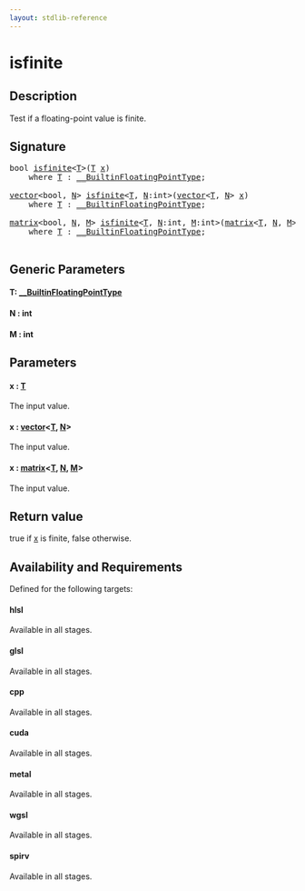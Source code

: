 ```yaml
---
layout: stdlib-reference
---
```


# isfinite

## Description

Test if a floating-point value is finite.



## Signature 

<pre>
<span class="code_keyword">bool</span> <a href="isfinite.html">isfinite</a>&lt;<a href="isfinite.html#typeparam-T" class="code_type">T</a>&gt;(<a href="isfinite.html#typeparam-T" class="code_type">T</a> <a href="isfinite.html#decl-x" class="code_param">x</a>)
    <span class='code_keyword'>where</span> <a href="isfinite.html#typeparam-T" class="code_type">T</a> : <a href="index.html" class="code_type">__BuiltinFloatingPointType</a>;

<a href="index.html" class="code_type">vector</a>&lt;<span class="code_keyword">bool</span>, <a href="isfinite.html#decl-N" class="code_var">N</a>&gt; <a href="isfinite.html">isfinite</a>&lt;<a href="isfinite.html#typeparam-T" class="code_type">T</a>, <a href="isfinite.html#decl-N" class="code_var">N</a>:<span class="code_keyword">int</span>&gt;(<a href="index.html" class="code_type">vector</a>&lt;<a href="isfinite.html#typeparam-T" class="code_type">T</a>, <a href="isfinite.html#decl-N" class="code_var">N</a>&gt; <a href="isfinite.html#decl-x" class="code_param">x</a>)
    <span class='code_keyword'>where</span> <a href="isfinite.html#typeparam-T" class="code_type">T</a> : <a href="index.html" class="code_type">__BuiltinFloatingPointType</a>;

<a href="index.html" class="code_type">matrix</a>&lt;<span class="code_keyword">bool</span>, <a href="isfinite.html#decl-N" class="code_var">N</a>, <a href="isfinite.html#decl-M" class="code_var">M</a>&gt; <a href="isfinite.html">isfinite</a>&lt;<a href="isfinite.html#typeparam-T" class="code_type">T</a>, <a href="isfinite.html#decl-N" class="code_var">N</a>:<span class="code_keyword">int</span>, <a href="isfinite.html#decl-M" class="code_var">M</a>:<span class="code_keyword">int</span>&gt;(<a href="index.html" class="code_type">matrix</a>&lt;<a href="isfinite.html#typeparam-T" class="code_type">T</a>, <a href="isfinite.html#decl-N" class="code_var">N</a>, <a href="isfinite.html#decl-M" class="code_var">M</a>&gt; <a href="isfinite.html#decl-x" class="code_param">x</a>)
    <span class='code_keyword'>where</span> <a href="isfinite.html#typeparam-T" class="code_type">T</a> : <a href="index.html" class="code_type">__BuiltinFloatingPointType</a>;

</pre>

## Generic Parameters

####  <a id="typeparam-T"></a>T: [\_\_BuiltinFloatingPointType](../interfaces/0_builtinfloatingpointtype-029hm/index)
####  <a id="decl-N"></a>N  : int
####  <a id="decl-M"></a>M  : int

## Parameters

####  <a id="decl-x"></a>x  : [T](isfinite#typeparam-T)
The input value.

####  <a id="decl-x"></a>x  : [vector](../types/vector/index)\<[T](../types/vector/index#typeparam-T), [N](../types/vector/index#decl-N)\>
The input value.

####  <a id="decl-x"></a>x  : [matrix](../types/matrix/index)\<[T](../types/matrix/t-0), [N](../types/matrix/index#decl-N), [M](../types/matrix/index#decl-M)\>
The input value.


## Return value
<span class='code'>true</span> if <span class='code'><a href="isfinite.html#decl-x" class="code_param">x</a></span> is finite, <span class='code'>false</span> otherwise.


## Availability and Requirements

Defined for the following targets:

#### hlsl
Available in all stages.

#### glsl
Available in all stages.

#### cpp
Available in all stages.

#### cuda
Available in all stages.

#### metal
Available in all stages.

#### wgsl
Available in all stages.

#### spirv
Available in all stages.



